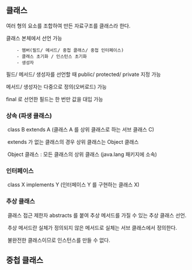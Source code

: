 ## 클래스

여러 형의 요소를 조합하여 만든 자료구조를 클래스라 한다.

클래스 본체에서 선언 가능

		- 멤버(필드/ 메서드/ 중첩 클래스/ 중첩 인터페이스)
		- 클래스 초기화 / 인스턴스 초기화
		- 생성자

필드/ 메서드/ 생성자를 선언할 때 public/ protected/ private 지정 가능

메서드/ 생성자는 다중으로 정의(오버로드) 가능

final 로 선언한 필드는 한 번만 값을 대입 가능



### 상속 (파생 클래스)

​	class B extends A (클래스 A 를 상위 클래스로 하는 서브 클래스 C)

​	extends 가 없는 클래스의 경우 상위 클래스는 Object 클래스

​	Object 클래스 : 모든 클래스의 상위 클래스 (java.lang 패키지에 소속)



### 인터페이스 

​	class X implements Y (인터페이스 Y 를 구현하는 클래스 X)



### 추상 클래스

​	클래스 접근 제한자 abstracts 를 붙여 추상 메서드를 가질 수 있는 추상 클래스 선언.

​	추상 메서드란 실체가 정의되지 않은 메서드로 실체는 서브 클래스에서 정의한다.

​	불완전한 클래스이므로 인스턴스를 만들 수 없다.



## 중첩 클래스

​	